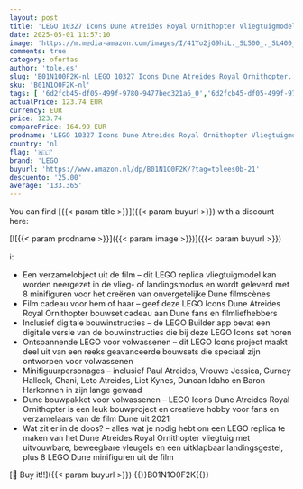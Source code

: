 ```yaml
---
layout: post
title: 'LEGO 10327 Icons Dune Atreides Royal Ornithopter Vliegtuigmodel Bouwpakket voor Volwassenen  Film Cadeau voor Hem en Haar  Set met 8 Minifiguren waaronder Chani  gurney halleck en Baron Harkonnen'
date: 2025-05-01 11:57:10
image: 'https://m.media-amazon.com/images/I/41Yo2jG9hiL._SL500_._SL400_.jpg'
comments: true
category: ofertas
author: 'tole.es'
slug: 'B01N1O0F2K-nl LEGO 10327 Icons Dune Atreides Royal Ornithopter...'
sku: 'B01N1O0F2K-nl'
tags: [ '6d2fcb45-df05-499f-9780-9477bed321a6_0','6d2fcb45-df05-499f-9780-9477bed321a6_5201','6d2fcb45-df05-499f-9780-9477bed321a6_5301','8','Arborist Merchandising Root','Bouw- & constructiespeelgoed','LEGO','Self Service','Special Features Stores','Speelgoed & spellen','Speelgoedbouwsets','lego','🇳🇱', ]
actualPrice: 123.74 EUR
currency: EUR
price: 123.74
comparePrice: 164.99 EUR
prodname: 'LEGO 10327 Icons Dune Atreides Royal Ornithopter Vliegtuigmodel Bouwpakket voor Volwassenen  Film Cadeau voor Hem en Haar  Set met 8 Minifiguren waaronder Chani  gurney halleck en Baron Harkonnen'
country: 'nl'
flag: '🇳🇱'
brand: 'LEGO'
buyurl: 'https://www.amazon.nl/dp/B01N1O0F2K/?tag=tolees0b-21'
descuento: '25.00'
average: '133.365'
---
```


You can find [{{< param title >}}]({{< param buyurl >}}) with a discount here:

[![{{< param prodname >}}]({{< param image >}})]({{< param buyurl >}})

ℹ️:

- Een verzamelobject uit de film – dit LEGO replica vliegtuigmodel kan worden neergezet in de vlieg- of landingsmodus en wordt geleverd met 8 minifiguren voor het creëren van onvergetelijke Dune filmscènes
- Film cadeau voor hem of haar – geef deze LEGO Icons Dune Atreides Royal Ornithopter bouwset cadeau aan Dune fans en filmliefhebbers
- Inclusief digitale bouwinstructies – de LEGO Builder app bevat een digitale versie van de bouwinstructies die bij deze LEGO Icons set horen
- Ontspannende LEGO voor volwassenen – dit LEGO Icons project maakt deel uit van een reeks geavanceerde bouwsets die speciaal zijn ontworpen voor volwassenen
- Minifiguurpersonages – inclusief Paul Atreides, Vrouwe Jessica, Gurney Halleck, Chani, Leto Atreides, Liet Kynes, Duncan Idaho en Baron Harkonnen in zijn lange gewaad
- Dune bouwpakket voor volwassenen – LEGO Icons Dune Atreides Royal Ornithopter is een leuk bouwproject en creatieve hobby voor fans en verzamelaars van de film Dune uit 2021
- Wat zit er in de doos? – alles wat je nodig hebt om een LEGO replica te maken van het Dune Atreides Royal Ornithopter vliegtuig met uitvouwbare, beweegbare vleugels en een uitklapbaar landingsgestel, plus 8 LEGO Dune minifiguren uit de film

[🛒 Buy it!!]({{< param buyurl >}})
{{<world>}}B01N1O0F2K{{</world>}}
